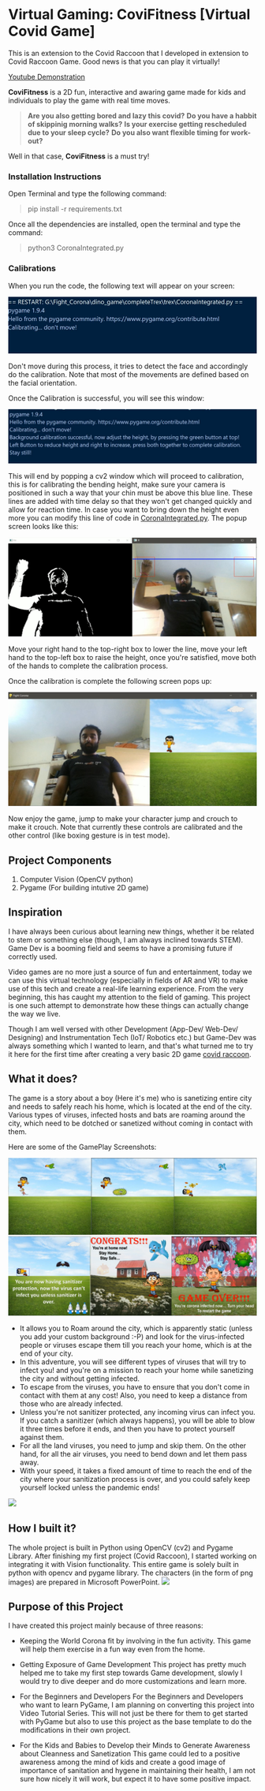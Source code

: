 # Virtual Gaming: CoviFitness [Virtual Covid Game]
This is an extension to the Covid Raccoon that I developed in extension to Covid Raccoon Game. Good news is that you can play it virtually!

[Youtube Demonstration](https://www.youtube.com/watch?v=WAR2-X3veaE)

**CoviFitness** is a 2D fun, interactive and awaring game made for kids and individuals to play the game with real time moves.

> **Are you also getting bored and lazy this covid?**
> **Do you have a habbit of skippinig morning walks?**
> **Is your exercise getting rescheduled due to your sleep cycle?**
> **Do you also want flexible timing for work-out?**

Well in that case, **CoviFitness** is a must try!

### Installation Instructions
Open Terminal and type the following command:

> pip install -r requirements.txt

Once all the dependencies are installed, open the terminal and type the command:

> python3 CoronaIntegrated.py

### Calibrations

When you run the code, the following text will appear on your screen:

![](instructions/Calibration.jpg)

Don't move during this process, it tries to detect the face and accordingly do the calibration. Note that most of the movements are defined based on the facial orientation.

Once the Calibration is successful, you will see this window:

![](instructions/Calibration2.jpg)

This will end by popping a cv2 window which will proceed to calibration, this is for calibrating the bending height, make sure your camera is positioned in such a way that your chin must be above this blue line.
These lines are added with time delay so that they won't get changed quickly and allow for reaction time. In case you want to bring down the height even more you can modify this line of code in [CoronaIntegrated.py](CoronaIntegrated.py).
The popup screen looks like this:

![](instructions/HeightCalibration.jpg)

Move your right hand to the top-right box to lower the line, move your left hand to the top-left box to raise the height, once you're satisfied, move both of the hands to complete the calibration process.

Once the calibration is complete the following screen pops up:

![](instructions/gamescreen.jpg)

Now enjoy the game, jump to make your character jump and crouch to make it crouch. Note that currently these controls are calibrated and the other control (like boxing gesture is in test mode).

## Project Components

1. Computer Vision (OpenCV python)
2. Pygame (For building intutive 2D game)

## Inspiration

I have always been curious about learning new things, whether it be related to stem or something else (though, I am always inclined towards STEM). Game Dev is a booming field and seems to have a promising future if correctly used.

Video games are no more just a source of fun and entertainment, today we can use this virtual technology (especially in fields of AR and VR) to make use of this tech and create a real-life learning experience. From the very beginning, this has caught my attention to the field of gaming. This project is one such attempt to demonstrate how these things can actually change the way we live.

Though I am well versed with other Development (App-Dev/ Web-Dev/ Designing) and Instrumentation Tech (IoT/ Robotics etc.) but Game-Dev was always something which I wanted to learn, and that's what turned me to try it here for the first time after creating a very basic 2D game [covid raccoon](https://github.com/sedhha/covidRaccoon).

## What it does?

The game is a story about a boy (Here it's me) who is sanetizing entire city and needs to safely reach his home, which is located at the end of the city. Various types of viruses, infected hosts and bats are roaming around the city, which need to be dotched or sanetized without coming in contact with them.

Here are some of the GamePlay Screenshots:

![](instructions/GamePlayView.png)
![](instructions/GamePlayView2.png)

- It allows you to Roam around the city, which is apparently static (unless you add your custom background :-P) and look for the virus-infected people or viruses escape them till you reach your home, which is at the end of your city.
- In this adventure, you will see different types of viruses that will try to infect you! and you're on a mission to reach your home while sanetizing the city and without getting infected.
- To escape from the viruses, you have to ensure that you don't come in contact with them at any cost! Also, you need to keep a distance from those who are already infected.
- Unless you're not sanitizer protected, any incoming virus can infect you. If you catch a sanitizer (which always happens), you will be able to blow it three times before it ends, and then you have to protect yourself against them.
- For all the land viruses, you need to jump and skip them. On the other hand, for all the air viruses, you need to bend down and let them pass away.
- With your speed, it takes a fixed amount of time to reach the end of the city where your sanitization process is over, and you could safely keep yourself locked unless the pandemic ends!

![](instructions/gameview1.gif)

## How I built it?

The whole project is built in Python using OpenCV (cv2) and Pygame Library.
After finishing my first project (Covid Raccoon), I started working on integrating it with Vision functionality. This entire game is solely built in python with opencv and pygame library. The characters (in the form of png images) are prepared in Microsoft PowerPoint.
![](instructions/gameview2.gif)

## Purpose of this Project
I have created this project mainly because of three reasons:

- Keeping the World Corona fit by involving in the fun activity. This game will help them exercise in a fun way even from the home.

- Getting Exposure of Game Development This project has pretty much helped me to take my first step towards Game development, slowly I would try to dive deeper and do more customizations and learn more.

- For the Beginners and Developers For the Beginners and Developers who want to learn PyGame, I am planning on converting this project into Video Tutorial Series. This will not just be there for them to get started with PyGame but also to use this project as the base template to do the modifications in their own project.

- For the Kids and Babies to Develop their Minds to Generate Awareness about Cleanness and Sanetization This game could led to a positive awareness among the mind of kids and create a good image of importance of sanitation and hygene in maintaining their health, I am not sure how nicely it will work, but expect it to have some positive impact.
